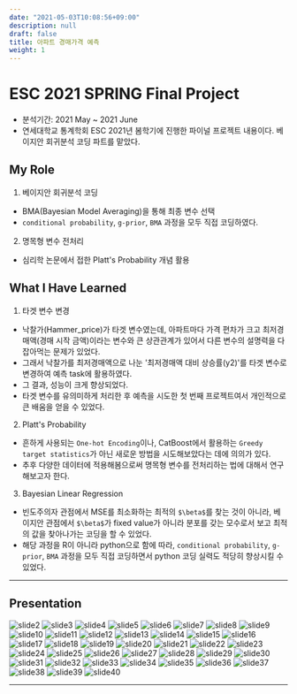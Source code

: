 ```yaml
---
date: "2021-05-03T10:08:56+09:00"
description: null
draft: false
title: 아파트 경매가격 예측
weight: 1
---
```


# ESC 2021 SPRING Final Project
- 분석기간: 2021 May ~ 2021 June
- 연세대학교 통계학회 ESC 2021년 봄학기에 진행한 파이널 프로젝트 내용이다. 베이지안 회귀분석 코딩 파트를 맡았다.

## My Role
1. 베이지안 회귀분석 코딩
  - BMA(Bayesian Model Averaging)을 통해 최종 변수 선택
  - `conditional probability`, `g-prior`, `BMA` 과정을 모두 직접 코딩하였다. 

2. 명목형 변수 전처리
  - 심리학 논문에서 접한 Platt's Probability 개념 활용

## What I Have Learned
1. 타겟 변수 변경
  - 낙찰가(Hammer_price)가 타겟 변수였는데, 아파트마다 가격 편차가 크고 최저경매액(경매 시작 금액)이라는 변수와 큰 상관관계가 있어서 다른 변수의 설명력을 다 잡아먹는 문제가 있었다.
  - 그래서 낙찰가를 최저경매액으로 나눈 '최저경매액 대비 상승률(y2)'를 타겟 변수로 변경하여 예측 task에 활용하였다.
  - 그 결과, 성능이 크게 향상되었다.
  - 타겟 변수를 유의미하게 처리한 후 예측을 시도한 첫 번째 프로젝트여서 개인적으로 큰 배움을 얻을 수 있었다.

2. Platt's Probability
  - 흔하게 사용되는 `One-hot Encoding`이나, CatBoost에서 활용하는 `Greedy target statistics`가 아닌 새로운 방법을 시도해보았다는 데에 의의가 있다.
  - 추후 다양한 데이터에 적용해봄으로써 명목형 변수를 전처리하는 법에 대해서 연구해보고자 한다.

3. Bayesian Linear Regression
  - 빈도주의자 관점에서 MSE를 최소화하는 최적의 `$\beta$`를 찾는 것이 아니라, 베이지안 관점에서 `$\beta$`가 fixed value가 아니라 분포를 갖는 모수로서 보고 최적의 값을 찾아나가는 코딩을 할 수 있었다.
  - 해당 과정을 R이 아니라 python으로 함에 따라, `conditional probability`, `g-prior`, `BMA` 과정을 모두 직접 코딩하면서 python 코딩 실력도 적당히 향상시킬 수 있었다.

---

## Presentation

<!--![slide1](images/posts/project/apartment_auction/Slide1.PNG)-->
![slide2](images/posts/project/apartment_auction/Slide2.PNG)
![slide3](images/posts/project/apartment_auction/Slide3.PNG)
![slide4](images/posts/project/apartment_auction/Slide4.PNG)
![slide5](images/posts/project/apartment_auction/Slide5.PNG)
![slide6](images/posts/project/apartment_auction/Slide6.PNG)
![slide7](images/posts/project/apartment_auction/Slide7.PNG)
![slide8](images/posts/project/apartment_auction/Slide8.PNG)
![slide9](images/posts/project/apartment_auction/Slide9.PNG)
![slide10](images/posts/project/apartment_auction/Slide10.PNG)
![slide11](images/posts/project/apartment_auction/Slide11.PNG)
![slide12](images/posts/project/apartment_auction/Slide12.PNG)
![slide13](images/posts/project/apartment_auction/Slide13.PNG)
![slide14](images/posts/project/apartment_auction/Slide14.PNG)
![slide15](images/posts/project/apartment_auction/Slide15.PNG)
![slide16](images/posts/project/apartment_auction/Slide16.PNG)
![slide17](images/posts/project/apartment_auction/Slide17.PNG)
![slide18](images/posts/project/apartment_auction/Slide18.PNG)
![slide19](images/posts/project/apartment_auction/Slide19.PNG)
![slide20](images/posts/project/apartment_auction/Slide20.PNG)
![slide21](images/posts/project/apartment_auction/Slide21.PNG)
![slide22](images/posts/project/apartment_auction/Slide22.PNG)
![slide23](images/posts/project/apartment_auction/Slide23.PNG)
![slide24](images/posts/project/apartment_auction/Slide24.PNG)
![slide25](images/posts/project/apartment_auction/Slide25.PNG)
![slide26](images/posts/project/apartment_auction/Slide26.PNG)
![slide27](images/posts/project/apartment_auction/Slide27.PNG)
![slide28](images/posts/project/apartment_auction/Slide28.PNG)
![slide29](images/posts/project/apartment_auction/Slide29.PNG)
![slide30](images/posts/project/apartment_auction/Slide30.PNG)
![slide31](images/posts/project/apartment_auction/Slide31.PNG)
![slide32](images/posts/project/apartment_auction/Slide32.PNG)
![slide33](images/posts/project/apartment_auction/Slide33.PNG)
![slide34](images/posts/project/apartment_auction/Slide34.PNG)
![slide35](images/posts/project/apartment_auction/Slide35.PNG)
![slide36](images/posts/project/apartment_auction/Slide36.PNG)
![slide37](images/posts/project/apartment_auction/Slide37.PNG)
![slide38](images/posts/project/apartment_auction/Slide38.PNG)
![slide39](images/posts/project/apartment_auction/Slide39.PNG)
![slide40](images/posts/project/apartment_auction/Slide40.PNG)

---

<br>
<br>